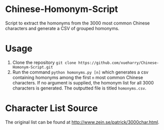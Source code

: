 # Chinese-Homonym-Script
Script to extract the homonyms from the 3000 most common Chinese characters and generate a CSV of grouped homonyms.

# Usage
1. Clone the repository
```git clone https://github.com/xueharry/Chinese-Homonym-Script.git```
2. Run the command
```python homonyms.py [n]```
which generates a csv containing homonyms among the first `n` most common Chinese characters. If no argument is supplied, the homonym list for all 3000 characters is generated. The outputted file is titled `homonyms.csv`.

# Character List Source
The original list can be found at http://www.zein.se/patrick/3000char.html.
